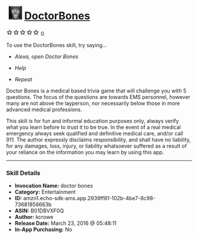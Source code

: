 # &nbsp;<img src="skill_icon" alt="DoctorBones icon" width="36"> [DoctorBones](http://alexa.amazon.com/#skills/amzn1.echo-sdk-ams.app.2939ff81-102b-4be7-8c98-73681856663b)
![0 stars](../../images/ic_star_border_black_18dp_1x.png)![0 stars](../../images/ic_star_border_black_18dp_1x.png)![0 stars](../../images/ic_star_border_black_18dp_1x.png)![0 stars](../../images/ic_star_border_black_18dp_1x.png)![0 stars](../../images/ic_star_border_black_18dp_1x.png) 0

To use the DoctorBones skill, try saying...

* *Alexa, open Doctor Bones*

* *Help*

* *Repeat*

Doctor Bones is a medical based trivia game that will challenge you with 5 questions.  The focus of the questions are towards EMS personnel, however many are not above the layperson, nor necessarily below those in more advanced medical professions.

This skill is for fun and informal education purposes only, always verify what you learn before to trust it to be true.  In the event of a real medical emergency always seek qualified and definitive medical care, and/or call 911.  The author expressly disclaims responsibility, and shall have no liability, for any damages, loss, injury, or liability whatsoever suffered as a result of your reliance on the information you may learn by using this app.

***

### Skill Details

* **Invocation Name:** doctor bones
* **Category:** Entertainment
* **ID:** amzn1.echo-sdk-ams.app.2939ff81-102b-4be7-8c98-73681856663b
* **ASIN:** B01DBVXF0Q
* **Author:** kcrowe
* **Release Date:** March 23, 2016 @ 05:48:11
* **In-App Purchasing:** No

